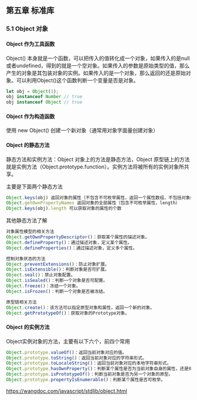 ## 第五章 标准库

### 5.1 Object 对象

#### Object 作为工具函数

Object() 本身就是一个函数，可以把传入的值转化成一个对象，如果传入的是null或者undefined，得到的就是一个空对象。如果传入的参数是原始类型的值，那么产生的对象是其包装对象的实例。如果传入的是一个对象，那么返回的还是原始对象。可以利用Object()这个函数判断一个变量是否是对象。

~~~js
let obj = Object(1);
obj instanceof Number // true
obj instanceof Object // true
~~~

#### Object 作为构造函数

使用 new Object() 创建一个新对象（通常用对象字面量创建对象）

#### Object 的静态方法

静态方法和实例方法：Object 对象上的方法是静态方法，Object 原型链上的方法就是实例方法（Object.prototype.function）。实例方法将被所有的实例对象所共享。

主要是下面两个静态方法

~~~js
Object.keys(obj) 返回对象的属性（不包含不可枚举属性，返回一个属性数组，不包括对象继承的属性）
Object.getOwnPropertyNames 返回对象的全部属性（包含不可枚举属性，length）
Object.keys(obj).length 可以获取对象的属性的个数
~~~

其他静态方法了解

~~~js
对象属性模型的相关方法
Object.getOwnPropertyDescriptor()：获取某个属性的描述对象。
Object.defineProperty()：通过描述对象，定义某个属性。
Object.defineProperties()：通过描述对象，定义多个属性。

控制对象状态的方法
Object.preventExtensions()：防止对象扩展。
Object.isExtensible()：判断对象是否可扩展。
Object.seal()：禁止对象配置。
Object.isSealed()：判断一个对象是否可配置。
Object.freeze()：冻结一个对象。
Object.isFrozen()：判断一个对象是否被冻结。

原型链相关方法
Object.create()：该方法可以指定原型对象和属性，返回一个新的对象。
Object.getPrototypeOf()：获取对象的Prototype对象。
~~~

#### Object 的实例方法

Object实例对象的方法，主要有以下六个，前四个常用

~~~js
Object.prototype.valueOf()：返回当前对象对应的值。
Object.prototype.toString()：返回当前对象对应的字符串形式。
Object.prototype.toLocaleString()：返回当前对象对应的本地字符串形式。
Object.prototype.hasOwnProperty()：判断某个属性是否为当前对象自身的属性，还是继承自原型对象的属性。
Object.prototype.isPrototypeOf()：判断当前对象是否为另一个对象的原型。
Object.prototype.propertyIsEnumerable()：判断某个属性是否可枚举。
~~~

https://wangdoc.com/javascript/stdlib/object.html